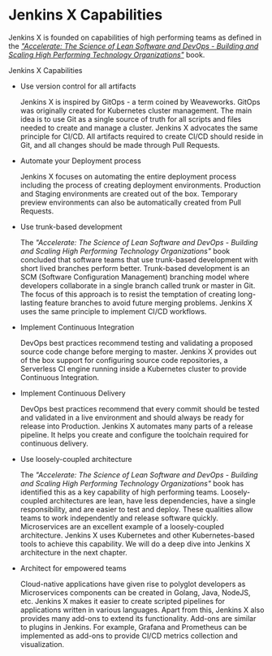 # Jenkins X Capabilities

Jenkins X is founded on capabilities of high performing teams as defined in the [_"Accelerate: The Science of Lean Software and DevOps - Building and Scaling High Performing Technology Organizations"_](https://itrevolution.com/book/accelerate/) book.



Jenkins X Capabilities

*   Use version control for all artifacts

    Jenkins X is inspired by GitOps - a term coined by Weaveworks. GitOps was originally created for Kubernetes cluster management. The main idea is to use Git as a single source of truth for all scripts and files needed to create and manage a cluster. Jenkins X advocates the same principle for CI/CD. All artifacts required to create CI/CD should reside in Git, and all changes should be made through Pull Requests.
*   Automate your Deployment process

    Jenkins X focuses on automating the entire deployment process including the process of creating deployment environments. Production and Staging environments are created out of the box. Temporary preview environments can also be automatically created from Pull Requests.
*   Use trunk-based development

    The _"Accelerate: The Science of Lean Software and DevOps - Building and Scaling High Performing Technology Organizations"_ book concluded that software teams that use trunk-based development with short lived branches perform better. Trunk-based development is an SCM (Software Configuration Management) branching model where developers collaborate in a single branch called trunk or master in Git. The focus of this approach is to resist the temptation of creating long-lasting feature branches to avoid future merging problems. Jenkins X uses the same principle to implement CI/CD workflows.
*   &#x20;Implement Continuous Integration

    DevOps best practices recommend testing and validating a proposed source code change before merging to master. Jenkins X provides out of the box support for configuring source code repositories, a Serverless CI engine running inside a Kubernetes cluster to provide Continuous Integration.
*   &#x20;Implement Continuous Delivery

    DevOps best practices recommend that every commit should be tested and validated in a live environment and should always be ready for release into Production. Jenkins X automates many parts of a release pipeline. It helps you create and configure the toolchain required for continuous delivery.
*   &#x20;Use loosely-coupled architecture

    The _"Accelerate: The Science of Lean Software and DevOps - Building and Scaling High Performing Technology Organizations"_ book has identified this as a key capability of high performing teams. Loosely-coupled architectures are lean, have less dependencies, have a single responsibility, and are easier to test and deploy. These qualities allow teams to work independently and release software quickly. Microservices are an excellent example of a loosely-coupled architecture. Jenkins X uses Kubernetes and other Kubernetes-based tools to achieve this capability. We will do a deep dive into Jenkins X architecture in the next chapter.
*   Architect for empowered teams

    Cloud-native applications have given rise to polyglot developers as Microservices components can be created in Golang, Java, NodeJS, etc. Jenkins X makes it easier to create scripted pipelines for applications written in various languages. Apart from this, Jenkins X also provides many add-ons to extend its functionality. Add-ons are similar to plugins in Jenkins. For example, Grafana and Prometheus can be implemented as add-ons to provide CI/CD metrics collection and visualization.
